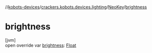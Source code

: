 //[kobots-devices](../../../index.md)/[crackers.kobots.devices.lighting](../index.md)/[NeoKey](index.md)/[brightness](brightness.md)

# brightness

[jvm]\
open override var [brightness](brightness.md): [Float](https://kotlinlang.org/api/latest/jvm/stdlib/kotlin/-float/index.html)
